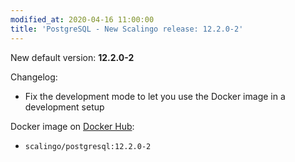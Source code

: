 ```yaml
---
modified_at: 2020-04-16 11:00:00
title: 'PostgreSQL - New Scalingo release: 12.2.0-2'
---
```


New default version: **12.2.0-2**

Changelog:
- Fix the development mode to let you use the Docker image in a development setup

Docker image on [Docker Hub](https://hub.docker.com/r/scalingo/postgresql):

* `scalingo/postgresql:12.2.0-2`
